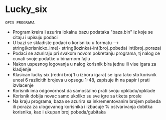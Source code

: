 # Lucky_six

	OPIS PROGRAMA
* Program kreira i azurira lokalnu bazu podataka "baza.bin" iz koje se citaju i upisuju podaci
* U bazi se skladiste podaci o korisniku u formatu --> string(korisnicko_ime)- string(lozinka)-int(broj_pobeda) int(broj_poraza)
* Podaci se azuriraju pri svakom novom pokretanju programa, tj nalog ce cuvati svoje podatke u binarnom fajlu
* Nakon uspesnog logovanja u nalog korisnik bira jednu ili vise igara za kladjenje
* Klasican lucky six (redni broj 1 u izboru igara) se igra tako sto korisnik unosi 6 razlicitih brojeva u opsegu 1-48, zapisuje ih na papir i prati izvlacenje
* Korisnik ima odgovornost da samostalno prati svoju opkladu/opklade
* Korisnik dobija novac samo ukoliko su sve igre sa tiketa prosle
* Na kraju programa, baza se azurira sa inkrementovanim brojem pobeda ili poraza za ulogovanog korisnika i izbacuje % ostvarivanja dobitka korisnika, kao i ukupan broj pobeda/gubitaka

